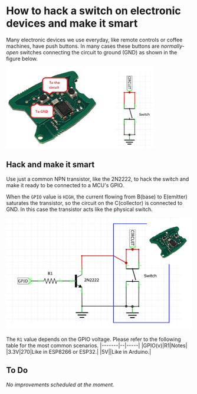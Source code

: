 # How to hack a switch on electronic devices and make it smart
Many electronic devices we use everyday, like remote controls or coffee machines, have push buttons. In many cases these buttons are _normally-open_ switches connecting the circuit to ground (GND) as shown in the figure below.

<img src="res/hack-switch-img1.png" alt="drawing" width="400"/>

## Hack and make it smart
Use just a common NPN transistor, like the 2N2222, to hack the switch and make it ready to be connected to a MCU's GPIO.

When the `GPIO` value is `HIGH`, the current flowing from B(base) to E(emitter) saturates the transistor, so the circuit on the C(collector) is connected to GND. In this case the transistor acts like the physical switch.

<img src="res/hack-switch-img2.1.png" alt="drawing"/>

The `R1` value depends on the GPIO voltage. Please refer to the following table for the most common scenarios.
|-------|--|-----|
|GPIO(v)|R1|Notes|
|3.3V|270|Like in ESP8266 or ESP32.|
|5V||Like in Arduino.|
## To Do
_No improvements scheduled at the moment._

